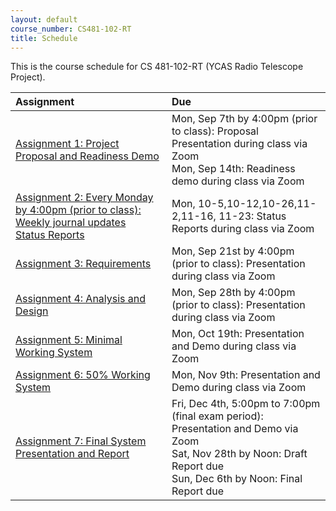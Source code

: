 ```yaml
---
layout: default
course_number: CS481-102-RT
title: Schedule
---
```


This is the course schedule for CS 481-102-RT (YCAS Radio Telescope Project).

**Assignment** | **Due**
:--------------|:---------
[Assignment 1: Project Proposal and Readiness Demo](assign/assign01.html)  | Mon, Sep 7th by 4:00pm (prior to class): Proposal Presentation during class via Zoom<br>Mon, Sep 14th: Readiness demo during class via Zoom
[Assignment 2: Every Monday by 4:00pm (prior to class): Weekly journal updates<br>Status Reports](assign/assign02.html)                       | Mon, 10-5,10-12,10-26,11-2,11-16, 11-23: Status Reports during class via Zoom
[Assignment 3: Requirements](assign/assign03.html)                         | Mon, Sep 21st by 4:00pm (prior to class): Presentation during class via Zoom
[Assignment 4: Analysis and Design](assign/assign04.html)                  | Mon, Sep 28th by 4:00pm (prior to class): Presentation during class via Zoom
[Assignment 5: Minimal Working System](assign/assign05.html)               | Mon, Oct 19th: Presentation and Demo during class via Zoom
[Assignment 6: 50% Working System](assign/assign06.html)                   | Mon, Nov 9th: Presentation and Demo during class via Zoom
[Assignment 7: Final System Presentation and Report](assign/assign07.html) | Fri, Dec 4th, 5:00pm to 7:00pm (final exam period): Presentation and Demo via Zoom<br>Sat, Nov 28th by Noon: Draft Report due<br>Sun, Dec 6th by Noon: Final Report due